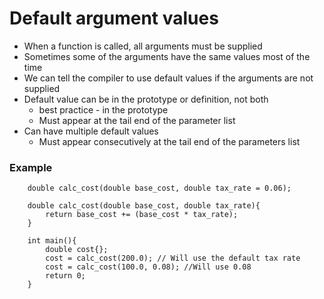# Default argument values
<ul>
    <li>When a function is called, all arguments must be supplied</li>
    <li>Sometimes some of the arguments have the same values most of the time</li>
    <li>We can tell the compiler to use default values if the arguments are not supplied</li>
    <li>Default value can be in the prototype or definition, not both
        <ul>
            <li>best practice - in the prototype</li>
            <li>Must appear at the tail end of the parameter list</li>
        </ul>
    </li>
    <li>Can have multiple default values
        <ul>
            <li>Must appear consecutively at the tail end of the parameters list</li>
        </ul>
    </li>
</ul>

### Example
```
    double calc_cost(double base_cost, double tax_rate = 0.06);

    double calc_cost(double base_cost, double tax_rate){
        return base_cost += (base_cost * tax_rate);
    }

    int main(){
        double cost{};
        cost = calc_cost(200.0); // Will use the default tax rate
        cost = calc_cost(100.0, 0.08); //Will use 0.08
        return 0;
    }
```
